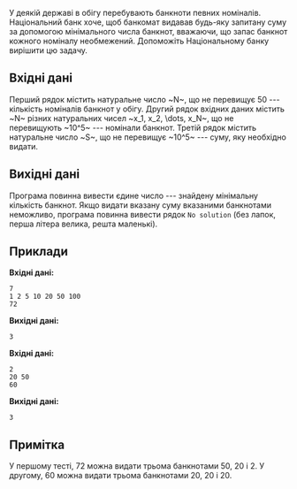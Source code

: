 ﻿У деякій державі в обігу перебувають банкноти певних номіналів.
Національний банк хоче, щоб банкомат видавав будь-яку запитану суму
за допомогою мінімального числа банкнот, вважаючи,
що запас банкнот кожного номіналу необмежений.
Допоможіть Національному банку вирішити цю задачу.

## Вхідні дані
Перший рядок містить натуральне число ~N~, що не перевищує 50 --- кількість номіналів банкнот у обігу.
Другий рядок вхідних даних містить ~N~ різних натуральних чисел ~x_1, x_2, \dots, x_N~, що не перевищують ~10^5~ --- номінали банкнот.
Третій рядок містить натуральне число ~S~, що не перевищує ~10^5~ --- суму, яку необхідно видати.

## Вихідні дані
Програма повинна вивести єдине число --- знайдену мінімальну кількість банкнот.
Якщо видати вказану суму вказаними банкнотами неможливо, програма повинна вивести рядок `No solution` (без лапок, перша літера велика, решта маленькі).

## Приклади
**Вхідні дані:**
```
7
1 2 5 10 20 50 100
72
```

**Вихідні дані:**
```
3
```

**Вхідні дані:**
```
2
20 50
60
```

**Вихідні дані:**
```
3
```

## Примітка
У першому тесті, 72 можна видати трьома банкнотами 50, 20 і 2. У другому, 60 можна видати трьома банкнотами 20, 20 і 20.